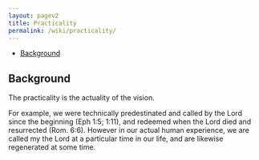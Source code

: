 ```yaml
---
layout: pagev2
title: Practicality
permalink: /wiki/practicality/
---
```

- [Background](#background)


## Background

The practicality is the actuality of the vision. 

For example, we were technically predestinated and called by the Lord since the beginning (Eph 1:5; 1:11), and redeemed when the Lord died and resurrected (Rom. 6:6). However in our actual human experience, we are called my the Lord at a particular time in our life, and are likewise regenerated at some time.